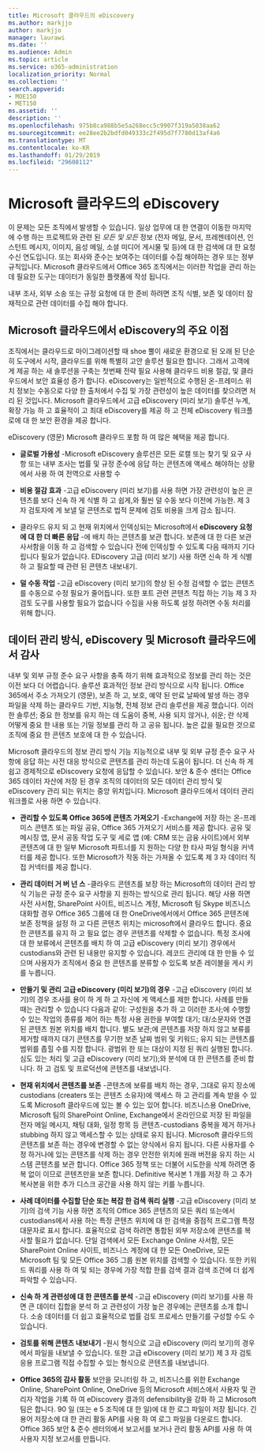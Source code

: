 ```yaml
---
title: Microsoft 클라우드의 eDiscovery
ms.author: markjjo
author: markjjo
manager: laurawi
ms.date: ''
ms.audience: Admin
ms.topic: article
ms.service: o365-administration
localization_priority: Normal
ms.collection: ''
search.appverid:
- MOE150
- MET150
ms.assetid: ''
description: ''
ms.openlocfilehash: 975b8ca988b5e5a268ecc5c9907f319a5038aa62
ms.sourcegitcommit: ee28ee2b2bdfd049333c2f495d7f7780d13af4a6
ms.translationtype: MT
ms.contentlocale: ko-KR
ms.lasthandoff: 01/29/2019
ms.locfileid: "29608112"
---
```

# <a name="ediscovery-in-the-microsoft-cloud"></a>Microsoft 클라우드의 eDiscovery

이 문제는 모든 조직에서 발생할 수 있습니다. 일상 업무에 대 한 연결이 이동한 마지막에 수행 하는 프로젝트와 관련 된 *모든 및 모든* 정보 (전자 메일, 문서, 프레젠테이션, 인스턴트 메시지, 이미지, 음성 메일, 소셜 미디어 게시물 및 등)에 대 한 검색에 대 한 요청 수신 연도입니다. 또는 회사와 준수는 보여주는 데이터를 수집 해야하는 경우 또는 정부 규칙입니다. Microsoft 클라우드에서 Office 365 조직에서는 이러한 작업을 관리 하는 데 필요한 도구는 데이터가 동일한 플랫폼에 작성 됩니다.

내부 조사, 외부 소송 또는 규정 요청에 대 한 준비 하려면 조직 식별, 보존 및 데이터 잠재적으로 관련 데이터를 수집 해야 합니다.


## <a name="key-benefits-of-ediscovery-in-the-microsoft-cloud"></a>Microsoft 클라우드에서 eDiscovery의 주요 이점

조직에서는 클라우드로 마이그레이션할 때 shoe 뿔이 새로운 환경으로 된 오래 된 단순히 도구에서 시작, 클라우드를 위해 특별히 고안 솔루션 필요한 합니다. 그래서 고객에 게 제공 하는 새 솔루션을 구축는 첫번째 전략 필요 사용해 클라우드 비용 절감, 및 클라우드에서 보안 효율성 증가 합니다. eDiscovery는 일반적으로 수행된 온-프레미스 위치 정보는 수동으로 다양 한 출처에서 수집 및 가장 관련성이 높은 데이터를 찾으려면 처리 된 것입니다. Microsoft 클라우드에서 고급 eDiscovery (미리 보기) 솔루션 누계, 확장 가능 하 고 효율적이 고 최대 eDiscovery를 제공 하 고 전체 eDiscovery 워크플로에 대 한 보안 환경을 제공 합니다.

eDiscovery (영문) Microsoft 클라우드 포함 하 여 많은 혜택을 제공 합니다.

- **글로벌 가용성** -Microsoft eDiscovery 솔루션은 모든 로캘 또는 찾기 및 요구 사항 또는 내부 조사는 법률 및 규정 준수에 응답 하는 콘텐츠에 액세스 해야하는 상황에서 사용 하 여 전역으로 사용할 수

- **비용 절감 효과** -고급 eDiscovery (미리 보기)를 사용 하면 가장 관련성이 높은 콘텐츠를 보다 신속 하 게 식별 하 고 쉽게,와 훨씬 덜 수동 보다 이전에 가능한. 제 3 자 검토자에 게 보낼 덜 콘텐츠로 법적 문제에 검토 비용을 크게 감소 됩니다.

- 클라우드 유지 되 고 현재 위치에서 인덱싱되는 Microsoft에서 **eDiscovery 요청에 대 한 더 빠른 응답** -에 배치 하는 콘텐츠를 보관 합니다. 보존에 대 한 다른 보관 사서함을 이동 하 고 검색할 수 있습니다 전에 인덱싱할 수 있도록 다음 때까지 기다립니다 필요가 없습니다. EDiscovery 고급 (미리 보기) 사용 하면 신속 하 게 식별 하 고 필요할 때 관련 된 콘텐츠 내보내기.

- **덜 수동 작업** -고급 eDiscovery (미리 보기)의 향상 된 수정 검색할 수 없는 콘텐츠를 수동으로 수정 필요가 줄어듭니다. 또한 포트 관련 콘텐츠 직접 하는 기능 제 3 자 검토 도구를 사용할 필요가 없습니다 수집을 사용 하도록 설정 하려면 수동 처리를 위해 합니다.

## <a name="data-governance-ediscovery-and-audting-in-the-microsoft-cloud"></a>데이터 관리 방식, eDiscovery 및 Microsoft 클라우드에서 감사

내부 및 외부 규정 준수 요구 사항을 충족 하기 위해 효과적으로 정보를 관리 하는 것은 이전 보다 더 어렵습니다. 솔루션 효과적인 정보 관리 방식으로 시작 됩니다. Office 365에서 주소 가져오기 (영문), 보존 하 고, 보호, 예약 된 만료 날짜에 발생 하는 경우 파일을 삭제 하는 클라우드 기반, 지능형, 전체 정보 관리 솔루션을 제공 했습니다. 이러한 솔루션; 중요 한 정보를 유지 하는 데 도움이 중복, 사용 되지 않거나, 쉬운; 란 삭제 어떻게 중요 한 내용 또는 기밀 정보를 관리 하 고 공유 됩니다. 높은 값을 필요한 것으로 조직에 중요 한 콘텐츠 보호에 대 한 수 있습니다.

Microsoft 클라우드의 정보 관리 방식 기능 지능적으로 내부 및 외부 규정 준수 요구 사항에 응답 하는 사전 대응 방식으로 콘텐츠를 관리 하는데 도움이 됩니다. 더 신속 하 게 쉽고 경제적으로 eDiscovery 요청에 응답할 수 있습니다. 보안 & 준수 센터는 Office 365 데이터 자산에 저장 된 경우 조직의 데이터의 모든 데이터 관리 방식 및 eDiscovery 관리 되는 위치는 중앙 위치입니다. Microsoft 클라우드에서 데이터 관리 워크플로 사용 하면 수 있습니다.

- **관리할 수 있도록 Office 365에 콘텐츠 가져오기** -Exchange에 저장 하는 온-프레미스 콘텐츠 또는 파일 공유, Office 365 가져오기 서비스를 제공 합니다. 공유 및 메시징 앱, 문서 공동 작업 도구 및 세로 앱 (예: CRM 또는 금융 사이트)에서 외부 콘텐츠에 대 한 일부 Microsoft 파트너를 지 원하는 다양 한 타사 파일 형식을 커넥터를 제공 합니다. 또한 Microsoft가 작동 하는 가져올 수 있도록 제 3 자 데이터 직접 커넥터를 제공 합니다.

- **관리 데이터 거 버 넌 스** -클라우드 콘텐츠를 보장 하는 Microsoft의 데이터 관리 방식 기능은 규정 준수 요구 사항을 지 원하는 방식으로 관리 됩니다. 해당 사용 하면 사전 사서함, SharePoint 사이트, 비즈니스 계정, Microsoft 팀 Skype 비즈니스 대화할 경우 Office 365 그룹에 대 한 OneDrive에서에서 Office 365 콘텐츠에 보존 정책을 설정 하 고 다른 콘텐츠 위치는 microsoft에서 클라우드 합니다. 중요 한 콘텐츠를 유지 하 고 필요 없는 경우 콘텐츠를 삭제할 수 없습니다. 특정 조사에 대 한 보류에서 콘텐츠를 배치 하 여 고급 eDiscovery (미리 보기) 경우에서 custodians와 관련 된 내용만 유지할 수 있습니다. 레코드 관리에 대 한 만들 수 있으며 사용자가 조직에서 중요 한 콘텐츠를 분류할 수 있도록 보존 레이블을 게시 키를 누릅니다.
 
- **만들기 및 관리 고급 eDiscovery (미리 보기)의 경우** -고급 eDiscovery (미리 보기)의 경우 조사를 용이 하 게 하 고 자신에 게 액세스를 제한 합니다. 사례를 만들 때는 관리할 수 있습니다 다음과 같이: 구성원을 추가 하 고 이러한 조사;에 수행할 수 있는 작업의 종류를 제어 하는 특정 사용 권한을 부여할 대기; 대/소문자와 연결 된 콘텐츠 원본 위치를 배치 합니다. 별도 보관;에 콘텐츠를 저장 하지 않고 보류를 제거할 때까지 대기 콘텐츠를 무기한 보존 날짜 범위 및 키워드; 유지 되는 콘텐츠를 범위를 좁힐 수를 지정 합니다. 광범위 한 또는 대상이 지정 된 쿼리 실행된 합니다. 심도 있는 처리 및 고급 eDiscovery (미리 보기);와 분석에 대 한 콘텐츠를 준비 합니다. 하 고 검토 및 프로덕션에 콘텐츠를 내보냅니다.

- **현재 위치에서 콘텐츠를 보존** -콘텐츠에 보류를 배치 하는 경우, 그대로 유지 장소에 custodians (creaters 또는 콘텐츠 소유자)에 액세스 하 고 관리를 계속 받을 수 있도록 Microsoft 클라우드에 있는 볼 수 있는 있어 합니다. 비즈니스용 OneDrive, Microsoft 팀의 SharePoint Online, Exchange에서 온라인으로 저장 된 파일을 전자 메일 메시지, 채팅 대화, 일정 항목 등 콘텐츠-custodians 중복을 제거 하거나 stubbing 하지 않고 액세스할 수 있는 상태로 유지 됩니다. Microsoft 클라우드의 콘텐츠를 보존 하는 경우에 변경할 수 없는 양식에서 유지 됩니다. 다른 사용자를 수정 하거나에 있는 콘텐츠를 삭제 하는 경우 안전한 위치에 원래 버전을 유지 하는 시스템 콘텐츠를 보관 합니다. Office 365 정책 또는 더불어 시도한을 삭제 하려면 중복 없이 이므로 콘텐츠만을 보존 합니다. Definitive 복사본 1 개를 저장 하 고 추가 복사본을 위한 추가 디스크 공간을 사용 하지 않는 키를 누릅니다. 

- **사례 데이터를 수집할 단순 또는 복잡 한 검색 쿼리 실행** -고급 eDiscovery (미리 보기)의 검색 기능 사용 하면 조직의 Office 365 콘텐츠의 모든 쿼리 또는에서 custodians에서 사용 하는 특정 콘텐츠 위치에 대 한 검색을 중점적 프로그램 특정 대문자로 표시 합니다. 효율적으로 검색 하려면 통합된 외부 저장소에 콘텐츠를 복사할 필요가 없습니다. 단일 검색에서 모든 Exchange Online 사서함, 모든 SharePoint Online 사이트, 비즈니스 계정에 대 한 모든 OneDrive, 모든 Microsoft 팀 및 모든 Office 365 그룹 원본 위치를 검색할 수 있습니다. 또한 키워드 쿼리를 사용 하 여 및 되는 경우에 가장 적합 한를 검색 결과 검색 조건에 더 쉽게 파악할 수 있습니다.

- **신속 하 게 관련성에 대 한 콘텐츠를 분석** -고급 eDiscovery (미리 보기)를 사용 하면 큰 데이터 집합을 분석 하 고 관련성이 가장 높은 경우에는 콘텐츠를 소개 합니다. 소송 데이터를 더 쉽고 효율적으로 법률 검토 프로세스 만들기를 구성할 수도 수 있습니다.

- **검토를 위해 콘텐츠 내보내기** -원시 형식으로 고급 eDiscovery (미리 보기)의 경우에서 파일을 내보낼 수 있습니다. 또한 고급 eDiscovery (미리 보기) 제 3 자 검토 응용 프로그램 직접 수집할 수 있는 형식으로 콘텐츠를 내보냅니다.
    
- **Office 365의 감사 활동** 보안을 모니터링 하 고, 비즈니스를 위한 Exchange Online, SharePoint Online, OneDrive 등의 Microsoft 서비스에서 사용자 및 관리자 작업을 기록 하 여 eDiscovery 결과의 defensibility을 강화 하 고 Microsoft 팀은 합니다. 90 일 (또는 e 5 조직에 대 한 일)에 대 한 로그 파일이 저장 됩니다. 긴 용어 저장소에 대 한 관리 활동 API를 사용 하 여 로그 파일을 다운로드 합니다. Office 365 보안 & 준수 센터의에서 보고서를 보거나 관리 활동 API를 사용 하 여 사용자 지정 보고서를 만듭니다.
